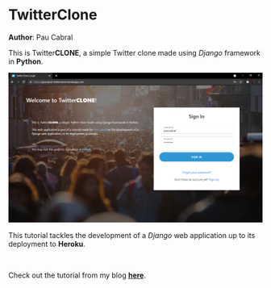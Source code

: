 # Twitter<b>Clone</b>

**Author**: Pau Cabral<br>

This is Twitter**CLONE**, a simple Twitter clone made using _Django_ framework in **Python**.<br>

![end-1.png](./README/end-1.PNG)

This tutorial tackles the development of a _Django_ web application up to its deployment to **Heroku**.

<br>

Check out the tutorial from my blog **[here](https://paucabral.github.io/blog/twitter-clone/)**.
